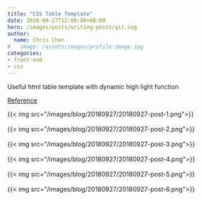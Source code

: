 ```yaml
---
title: "CSS Table Template"
date: 2018-09-27T12:00:00+08:00
hero: /images/posts/writing-posts/git.svg
author:
  name: Chris Chen
#   image: /assets/images/profile-image.jpg
categories:
- front-end
- css
---
```


Useful html table template with dynamic high light function  

[Reference](https://colorlib.com/wp/template/table-with-vertical-horizontal-highlight) 

{{< img src="/images/blog/20180927/20180927-post-1.png">}}
<br>
<br>
{{< img src="/images/blog/20180927/20180927-post-2.png">}}   
<br>
{{< img src="/images/blog/20180927/20180927-post-3.png">}}   
<br>
{{< img src="/images/blog/20180927/20180927-post-4.png">}}   
<br>
{{< img src="/images/blog/20180927/20180927-post-5.png">}}   
<br>
{{< img src="/images/blog/20180927/20180927-post-6.png">}}   

